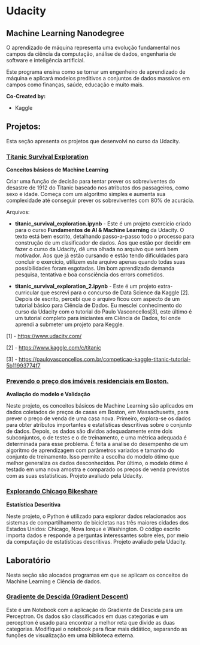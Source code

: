 # Udacity
## Machine Learning Nanodegree
O aprendizado de máquina representa uma evolução fundamental nos campos da ciência da computação, análise de dados, engenharia de software e inteligência artificial.

Este programa ensina como se tornar um engenheiro de aprendizado de máquina e aplicará modelos preditivos a conjuntos de dados massivos em campos como finanças, saúde, educação e muito mais.

**Co-Created by:**
- Kaggle

## Projetos:
Esta seção apresenta os projetos que desenvolvi no curso da Udacity. 

### [Titanic Survival Exploration](https://github.com/FAMarcus/Titanic_survival_exploration)

**Conceitos básicos de Machine Learning**

Criar uma função de decisão para tentar prever os sobreviventes do desastre de 1912 do Titanic baseado nos atributos dos passageiros, como sexo e idade. Começa com um algoritmo simples e aumenta sua complexidade até conseguir prever os sobreviventes com 80% de acurácia.

Arquivos:
* **titanic_survival_exploration.ipynb** - Este é um projeto exercício criado para o curso **Fundamentos de AI & Machine Learning** da Udacity. O texto está bem escrito, detalhando passo-a-passo todo o processo para construção de um clasificador de dados. Aos que estão por decidir em fazer o curso da Udacity, dê uma olhada no arquivo que será bem motivador. Aos que já estão cursando e estão tendo dificuldades para concluir o exercício, utilizem este arquivo apenas quando todas suas possibilidades foram esgotadas. Um bom aprendizado demanda pesquisa, tentativa e boa consciência dos errors cometidos.

* **titanic_survival_exploration_2.ipynb** - Este é um projeto extra-curricular que escrevi para o concurso de Data Science da Kaggle [2]. Depois de escrito, percebi que o arquivo ficou com aspecto de um tutorial básico para Ciência de Dados. Eu mesclei conhecimento do curso da Udacity com o tutorial do Paulo Vasconcellos[3], este último é um tutorial completo para iniciantes em Ciência de Dados, foi onde aprendi a submeter um projeto para Keggle. 

[1] - https://www.udacity.com/

[2] - https://www.kaggle.com/c/titanic

[3] - https://paulovasconcellos.com.br/competicao-kaggle-titanic-tutorial-5b11993774f7

### [Prevendo o preço dos imóveis residenciais em Boston.](https://github.com/FAMarcus/Boston_housing)

**Avaliação do modelo e Validação**

Neste projeto, os conceitos básicos de Machine Learning são aplicados em dados coletados de preços de casas em Boston, em Massachusetts, para prever o preço de venda de uma casa nova. Primeiro, explora-se os dados para obter atributos importantes e estatísticas descritivas sobre o conjunto de dados. Depois,  os dados são dividos adequadamente entre dois subconjuntos, o de testes e o de treinamento, e uma métrica adequada é determinada para esse problema. É feita a analise do desempenho de um algoritmo de aprendizagem com parâmetros variados e tamanho do conjunto de treinamento. Isso permite a escolha do modelo ótimo que melhor generaliza os dados desconhecidos. Por último, o modelo ótimo é testado em uma nova amostra e comparado os preços de venda previstos com as suas estatísticas.
Projeto avaliado pela Udacity.

### [Explorando Chicago Bikeshare](https://github.com/FAMarcus/Chicago_bikeshare)

**Estatística Descritiva**

Neste projeto, o Python é utilizado para explorar dados relacionados aos sistemas de compartilhamento de bicicletas nas três maiores cidades dos Estados Unidos: Chicago, Nova Iorque e Washington. O código escrito importa dados e responde a perguntas interessantes sobre eles, por meio da computação de estatísticas descritivas.
Projeto avaliado pela Udacity.

## Laboratório 

Nesta seção são alocados programas em que se aplicam os conceitos de Machine Learning e Ciência de dados.

### [Gradiente de Descida (Gradient Descent)](https://github.com/FAMarcus/Udacity)
Este é um Notebook com a aplicação do Gradiente de Descida para um Perceptron. Os dados são classificados em duas categorias e um perceptron é usado para encontrar a melhor reta que divide as duas categorias. Modifiquei o notebook para ficar mais didático, separando as funções de visualização em uma biblioteca externa. 
